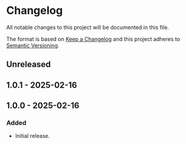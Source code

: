 # Changelog

All notable changes to this project will be documented in this file.

The format is based on [Keep a Changelog](http://keepachangelog.com/)
and this project adheres to [Semantic Versioning](http://semver.org/).

## Unreleased

## 1.0.1 - 2025-02-16

## 1.0.0 - 2025-02-16
### Added
- Initial release.
